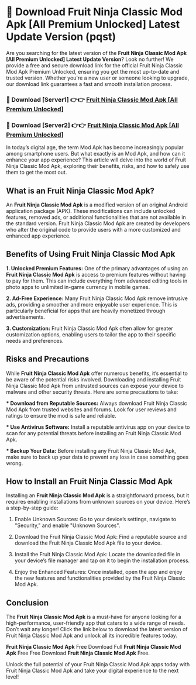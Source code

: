 # 🤖 Download Fruit Ninja Classic Mod Apk [All Premium Unlocked] Latest Update Version (pqst)

Are you searching for the latest version of the <strong>Fruit Ninja Classic Mod Apk [All Premium Unlocked] Latest Update Version</strong>? Look no further! We provide a free and secure download link for the official Fruit Ninja Classic Mod Apk Premium Unlocked, ensuring you get the most up-to-date and trusted version. Whether you're a new user or someone looking to upgrade, our download link guarantees a fast and smooth installation process.


<h3>📌 Download [Server1] 👉👉 <a href="https://hapymods.com?title=Fruit+Ninja+Classic+Mod+Apk&ref=3B1">Fruit Ninja Classic Mod Apk [All Premium Unlocked]</a></h3>

<h3>📌 Download [Server2] 👉👉 <a href="https://hapymods.com?title=Fruit+Ninja+Classic+Mod+Apk&ref=3B1">Fruit Ninja Classic Mod Apk [All Premium Unlocked]</a></h3>


In today’s digital age, the term Mod Apk has become increasingly popular among smartphone users. But what exactly is an Mod Apk, and how can it enhance your app experience? This article will delve into the world of Fruit Ninja Classic Mod Apk, exploring their benefits, risks, and how to safely use them to get the most out.


<h2>What is an Fruit Ninja Classic Mod Apk?</h2>

An <strong>Fruit Ninja Classic Mod Apk</strong> is a modified version of an original Android application package (APK). These modifications can include unlocked features, removed ads, or additional functionalities that are not available in the standard version. Fruit Ninja Classic Mod Apk are created by developers who alter the original code to provide users with a more customized and enhanced app experience.


<h2>Benefits of Using Fruit Ninja Classic Mod Apk</h2>

<strong> 1. Unlocked Premium Features:</strong> One of the primary advantages of using an <strong>Fruit Ninja Classic Mod Apk</strong> is access to premium features without having to pay for them. This can include everything from advanced editing tools in photo apps to unlimited in-game currency in mobile games.

<strong> 2. Ad-Free Experience:</strong> Many Fruit Ninja Classic Mod Apk remove intrusive ads, providing a smoother and more enjoyable user experience. This is particularly beneficial for apps that are heavily monetized through advertisements.

<strong> 3. Customization:</strong> Fruit Ninja Classic Mod Apk often allow for greater customization options, enabling users to tailor the app to their specific needs and preferences.


<h2>Risks and Precautions</h2>

While <strong>Fruit Ninja Classic Mod Apk</strong> offer numerous benefits, it’s essential to be aware of the potential risks involved. Downloading and installing Fruit Ninja Classic Mod Apk from untrusted sources can expose your device to malware and other security threats. Here are some precautions to take:

<strong> * Download from Reputable Sources:</strong> Always download Fruit Ninja Classic Mod Apk from trusted websites and forums. Look for user reviews and ratings to ensure the mod is safe and reliable.

<strong> * Use Antivirus Software:</strong> Install a reputable antivirus app on your device to scan for any potential threats before installing an Fruit Ninja Classic Mod Apk.

<strong> * Backup Your Data:</strong> Before installing any Fruit Ninja Classic Mod Apk, make sure to back up your data to prevent any loss in case something goes wrong.


<h2>How to Install an Fruit Ninja Classic Mod Apk</h2>

Installing an <strong>Fruit Ninja Classic Mod Apk</strong> is a straightforward process, but it requires enabling installations from unknown sources on your device. Here’s a step-by-step guide:

 1. Enable Unknown Sources: Go to your device’s settings, navigate to "Security," and enable "Unknown Sources".

 2. Download the Fruit Ninja Classic Mod Apk: Find a reputable source and download the Fruit Ninja Classic Mod Apk file to your device.

 3. Install the Fruit Ninja Classic Mod Apk: Locate the downloaded file in your device’s file manager and tap on it to begin the installation process.

 4. Enjoy the Enhanced Features: Once installed, open the app and enjoy the new features and functionalities provided by the Fruit Ninja Classic Mod Apk.


<h2><strong>Conclusion</strong></h2>

The <strong>Fruit Ninja Classic Mod Apk</strong> is a must-have for anyone looking for a high-performance, user-friendly app that caters to a wide range of needs. Don’t wait any longer! Click the link below to download the latest version of Fruit Ninja Classic Mod Apk and unlock all its incredible features today.

<strong>Fruit Ninja Classic Mod Apk</strong> Free Download Full <strong>Fruit Ninja Classic Mod Apk</strong> Free Free Download <strong>Fruit Ninja Classic Mod Apk</strong> Free.

Unlock the full potential of your Fruit Ninja Classic Mod Apk apps today with Fruit Ninja Classic Mod Apk and take your digital experience to the next level!